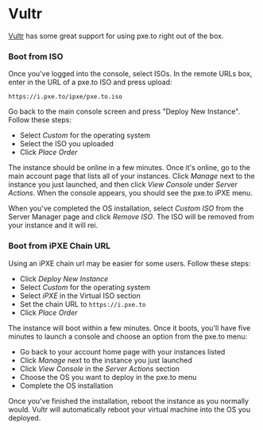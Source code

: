 # Vultr

[Vultr](http://www.vultr.com/?ref=6870843) has some great support for using
pxe.to right out of the box.

### Boot from ISO

Once you've logged into the console, select ISOs.  In the remote URLs box,
enter in the URL of a pxe.to ISO and press upload:

    https://i.pxe.to/ipxe/pxe.to.iso

Go back to the main console screen and press "Deploy New Instance". Follow
these steps:

* Select _Custom_ for the operating system
* Select the ISO you uploaded
* Click _Place Order_

The instance should be online in a few minutes.  Once it's online, go to the
main account page that lists all of your instances.  Click _Manage_ next to the
instance you just launched, and then click _View Console_ under
_Server Actions_. When the console appears, you should see the pxe.to
iPXE menu.

When you've completed the OS installation, select _Custom ISO_ from the Server
Manager page and click _Remove ISO_.  The ISO will be removed from your
instance and it will rei.

### Boot from iPXE Chain URL

Using an iPXE chain url may be easier for some users.  Follow these steps:

* Click _Deploy New Instance_
* Select _Custom_ for the operating system
* Select _iPXE_ in the Virtual ISO section
* Set the chain URL to `https://i.pxe.to`
* Click _Place Order_

The instance will boot within a few minutes.  Once it boots, you'll have five
minutes to launch a console and choose an option from the pxe.to menu:

* Go back to your account home page with your instances listed
* Click _Manage_ next to the instance you just launched
* Click _View Console_ in the _Server Actions_ section
* Choose the OS you want to deploy in the pxe.to menu
* Complete the OS installation

Once you've finished the installation, reboot the instance as you normally
would.  Vultr will automatically reboot your virtual machine into the OS you
deployed.
